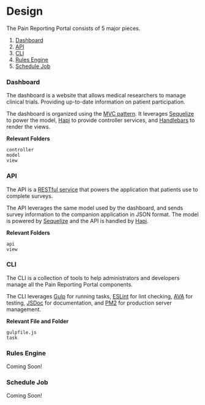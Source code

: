 # Design

The Pain Reporting Portal consists of 5 major pieces.

1. [Dashboard](#dashboard)
2. [API](#api)
3. [CLI](#api)
4. [Rules Engine](#rules-engine)
5. [Schedule Job](#schedule-job)

### Dashboard
The dashboard is a website that allows medical researchers to manage clinical trials.
Providing up-to-date information on patient participation.

The dashboard is organized using the [MVC pattern](https://en.wikipedia.org/wiki/Model–view–controller).
It leverages [Sequelize](http://docs.sequelizejs.com/) to power the model, [Hapi](http://hapijs.com/) to provide controller services, and [Handlebars](http://handlebarsjs.com/) to render the views.

**Relevant Folders**
```
controller
model
view
```

### API
The API is a [RESTful service](https://en.wikipedia.org/wiki/Representational_state_transfer) that powers the application that patients use to complete surveys.

The API leverages the same model used by the dashboard, and sends survey information to the companion application in JSON format. The model is powered by [Sequelize](http://docs.sequelizejs.com/) and the API is handled by [Hapi](http://hapijs.com/).

**Relevant Folders**
```
api
view
```

### CLI
The CLI is a collection of tools to help administrators and developers manage all the Pain Reporting Portal components.

The CLI leverages [Gulp](http://gulpjs.com/) for running tasks, [ESLint](http://eslint.org/) for lint checking, [AVA](https://github.com/sindresorhus/ava) for testing, [JSDoc](https://github.com/jsdoc3/jsdoc) for documentation, and [PM2](http://pm2.keymetrics.io/) for production server management.

**Relevant File and Folder**
```
gulpfile.js
task
```

### Rules Engine
Coming Soon!

### Schedule Job
Coming Soon!
